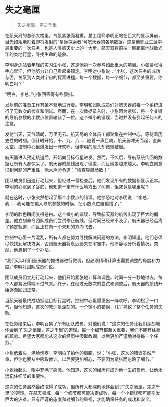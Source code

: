 # 失之毫厘
> 失之毫厘，差之千里

在航天局的总部大楼里，气氛紧张而凝重。总工程师李明正站在巨大的显示屏前，目光如炬地盯着即将发射的“星际探索者”号航天器的各项数据。这是他职业生涯中最重要的一次任务，也是人类航天史上的一大步。航天器将前往一颗距离地球数光年的类地行星，寻找生命的迹象。

李明身边站着年轻的实习生小张，这是他第一次参与如此重大的项目。小张紧张得手心冒汗，但他努力让自己看起来镇定。李明对小张说：“小张，这次任务的成功与否，关系到人类对宇宙的探索进程。每一个数据，每一个细节，都至关重要。你明白吗？”

“明白，李总。”小张回答得有些颤抖。

发射前的准备工作有条不紊地进行着。李明和团队成员们对航天器的每一个系统进行了无数次的检查和测试。然而，在一次数据录入时，小张因为紧张，将一个关键的导航参数的小数点位置输错了一位。这个微小的错误，当时并没有引起任何人的注意。

发射当天，天气晴朗，万里无云。航天局的全体员工都聚集在控制中心，等待着历史性的时刻。倒计时开始，十、九、八……随着一声巨响，航天器冲天而起，直奔太空。控制中心里爆发出一阵欢呼，但李明的眉头却微微皱起。

航天器进入预定轨道后，开始向目标行星进发。然而，不久后，导航系统传回的数据让所有人都惊呆了。航天器的航线出现了偏差，而且偏差越来越大。李明立刻意识到问题的严重性，他大声命令道：“检查导航参数！”

团队成员们迅速行动起来，但经过一番检查后，他们发现所有的数据都显示正常。李明的心沉到了谷底，他知道一定有什么地方出了问题，但究竟是哪里呢？

就在这时，小张突然想起了那个小数点的错误。他惊恐地对李明说：“李总，我……我可能在输入导航参数的时候，把小数点位置输错了。”

李明的脸色瞬间变得苍白。这个微小的错误，导致航天器的航线出现了巨大的偏差。他立刻命令团队成员们尝试修正航线，但时间已经来不及了。航天器已经远离了预定轨道，而且正在向一个未知的方向飞去。

控制中心里一片混乱，所有人都在努力寻找解决问题的方法。李明知道，他们必须尽快找到解决方案，否则航天器将永远迷失在宇宙中。他冷静地分析着情况，突然，他想到了一个办法。

“我们可以利用航天器的推进器进行微调，但必须精确计算出需要调整的角度和力度。”李明对团队成员们说。

团队成员们立刻行动起来，他们开始紧张地计算和调整。时间一分一秒地过去，每个人都紧张得喘不过气来。终于，在经过无数次的尝试和调整后，航天器的航线开始逐渐回归正常。

当航天器最终成功抵达目标行星时，控制中心里爆发出一阵欢呼。李明松了一口气，但他知道，这次的教训是深刻的。一个微小的错误，几乎导致了整个任务的失败。

在任务结束后，李明召集了所有团队成员，对他们说：“这次的任务让我们深刻地体会到了‘失之毫厘，差之千里’的道理。每一个细节都至关重要，我们不能有丝毫的疏忽。希望大家都能从这次的经历中吸取教训，以后更加严谨地对待每一个任务。”

小张低着头，满脸愧疚。李明拍了拍他的肩膀，说：“小张，这次的错误虽然严重，但你也要从中吸取教训。以后要更加细心，不要因为紧张而忽略了细节。”

小张抬起头，眼中充满了感激。他知道，这次的经历将成为他一生的警示，让他永远记住细节的重要性。

这次的任务虽然最终取得了成功，但所有人都深刻地体会到了“失之毫厘，差之千里”的道理。在航天领域，每一个细节都可能决定成败，每一个小错误都可能引发巨大的灾难。只有严谨的态度和对细节的重视，才能确保任务的成功和安全。